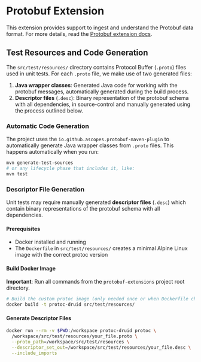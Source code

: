 <!--
  ~ Licensed to the Apache Software Foundation (ASF) under one
  ~ or more contributor license agreements.  See the NOTICE file
  ~ distributed with this work for additional information
  ~ regarding copyright ownership.  The ASF licenses this file
  ~ to you under the Apache License, Version 2.0 (the
  ~ "License"); you may not use this file except in compliance
  ~ with the License.  You may obtain a copy of the License at
  ~
  ~   http://www.apache.org/licenses/LICENSE-2.0
  ~
  ~ Unless required by applicable law or agreed to in writing,
  ~ software distributed under the License is distributed on an
  ~ "AS IS" BASIS, WITHOUT WARRANTIES OR CONDITIONS OF ANY
  ~ KIND, either express or implied.  See the License for the
  ~ specific language governing permissions and limitations
  ~ under the License.
  -->

# Protobuf Extension

This extension provides support to ingest and understand the Protobuf data format. For more details, read the [Protobuf extension docs](../../docs/development/extensions-core/protobuf.md).

## Test Resources and Code Generation

The `src/test/resources/` directory contains Protocol Buffer (`.proto`) files used in unit tests. For each `.proto` file, we make use of two generated files:

1. **Java wrapper classes**: Generated Java code for working with the protobuf messages, automatically generated during the build process.
2. **Descriptor files** (`.desc`): Binary representation of the protobuf schema with all dependencies, in source-control and manually generated using the process outlined below.

### Automatic Code Generation

The project uses the `io.github.ascopes.protobuf-maven-plugin` to automatically generate Java wrapper classes from `.proto` files. This happens automatically when you run:

```sh
mvn generate-test-sources
# or any lifecycle phase that includes it, like:
mvn test
```

### Descriptor File Generation

Unit tests may require manually generated **descriptor files** (`.desc`) which contain binary representations of the protobuf schema with all dependencies.

#### Prerequisites

- Docker installed and running
- The `Dockerfile` in `src/test/resources/` creates a minimal Alpine Linux image with the correct protoc version

#### Build Docker Image

**Important**: Run all commands from the `protobuf-extensions` project root directory.

```sh
# Build the custom protoc image (only needed once or when Dockerfile changes)
docker build -t protoc-druid src/test/resources/
```

#### Generate Descriptor Files

```sh
docker run --rm -v $PWD:/workspace protoc-druid protoc \
  /workspace/src/test/resources/your_file.proto \
  --proto_path=/workspace/src/test/resources \
  --descriptor_set_out=/workspace/src/test/resources/your_file.desc \
  --include_imports
```
